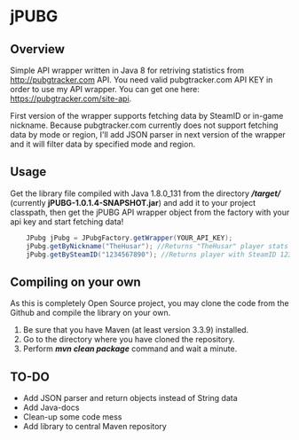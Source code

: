 # jPUBG

## Overview

Simple API wrapper written in Java 8 for retriving statistics from http://pubgtracker.com API. 
You need valid pubgtracker.com API KEY in order to use my API wrapper. You can get one here: https://pubgtracker.com/site-api.

First version of the wrapper supports fetching data by SteamID or in-game nickname. 
Because pubgtracker.com currently does not support fetching data by mode or region, I'll add JSON parser in next version
of the wrapper and it will filter data by specified mode and region.

## Usage

Get the library file compiled with Java 1.8.0_131 from the directory ***/target/*** (currently **jPUBG-1.0.1.4-SNAPSHOT.jar**) and add it to your project classpath, then get the jPUBG API wrapper object from the factory with your api key and start fetching data! 

```java
    JPubg jPubg = JPubgFactory.getWrapper(YOUR_API_KEY);
    jPubg.getByNickname("TheHusar"); //Returns "TheHusar" player stats in string JSON format
    jPubg.getBySteamID("1234567890"); //Returns player with SteamID 1234567890 stats in string JSON format
```

## Compiling on your own

As this is completely Open Source project, you may clone the code from the Github and compile the library on your own. 
1. Be sure that you have Maven (at least version 3.3.9) installed.
2. Go to the directory where you have cloned the repository.
3. Perform ***mvn clean package*** command and wait a minute.

## TO-DO

- Add JSON parser and return objects instead of String data
- Add Java-docs
- Clean-up some code mess
- Add library to central Maven repository
